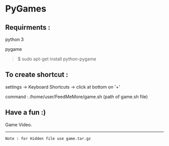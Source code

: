 # PyGames

## Requirments :

  python 3
  
  pygame
  
  > $ sudo apt-get install python-pygame

## To create shortcut :

  settings -> Keyboard Shortcuts -> click at bottom on '+'
  
  command : /home/user/FeedMeMore/game.sh        (path of game.sh file)
 
## Have a fun :) 

  Game Video.



----
```
Note : for Hidden file use game.tar.gz
```
